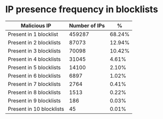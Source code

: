 # IP presence frequency in blocklists
| Malicious IP | Number of IPs | % |
|----|----|----|
| Present in 1 blocklist | 459287 | 68.24% |
| Present in 2 blocklists | 87073 | 12.94% |
| Present in 3 blocklists | 70098 | 10.42% |
| Present in 4 blocklists | 31045 | 4.61% |
| Present in 5 blocklists | 14100 | 2.10% |
| Present in 6 blocklists | 6897 | 1.02% |
| Present in 7 blocklists | 2764 | 0.41% |
| Present in 8 blocklists | 1513 | 0.22% |
| Present in 9 blocklists | 186 | 0.03% |
| Present in 10 blocklists | 45 | 0.01% |
